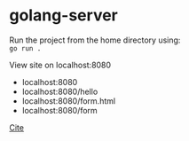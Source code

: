 # golang-server

Run the project from the home directory using: \
`go run .`

View site on localhost:8080

- localhost:8080
- localhost:8080/hello
- localhost:8080/form.html
- localhost:8080/form

[Cite](https://www.youtube.com/watch?v=jFfo23yIWac&t=0s)